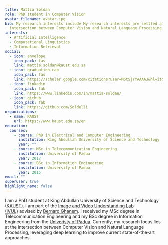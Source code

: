 ```yaml
---
title: Mattia Soldan
role: PhD student in Computer Vision
avatar_filename: avatar.jpg
bio: My research interests include My research interests are settled at the
  intersection between Computer Vision and Natural Language Processing.
interests:
  - Artificial Intelligence
  - Computational Linguistics
  - Information Retrieval
social:
  - icon: envelope
    icon_pack: fas
    link: mattia.soldan@kaust.edu.sa
  - icon: graduation-cap
    icon_pack: fas
    link: https://scholar.google.com/citations?user=M5tSjYYAAAAJ&hl=it&oi=ao
  - icon: linkedin
    icon_pack: fab
    link: https://www.linkedin.com/in/mattia-soldan/
  - icon: github
    icon_pack: fab
    link: https://github.com/Soldelli
organizations:
  - name: KAUST
    url: https://www.kaust.edu.sa/en
education:
  courses:
    - course: PhD in Electrical and Computer Engineering
      institution: King Abdullah University of Science and Technology
      year: ""
    - course: MSc in Telecommunication Engineering
      institution: University of Padua
      year: 2017
    - course: BSc in Information Engineering
      institution: University of Padua
      year: 2015
email: ""
superuser: true
highlight_name: false
---
```

I am a PhD student at King Abdullah University of Science and Technology ([KAUST](https://www.kaust.edu.sa/en)). I am part of the [Image and Video Understanding Lab (IVUL)](https://ivul.kaust.edu.sa/) advised by [Bernard Ghanem](http://www.bernardghanem.com/). I received my MSc degree in Telecommunication Engineering and my BSc degree in Information Engineering from the [Univeristy of Padua](https://www.unipd.it/en/). Currently, my research focus lies at the intersection between Computer Vision and Natural Language Processing, leveraging deep learning to improve current state-of-the-art approaches.